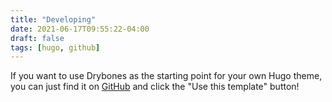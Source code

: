 ```yaml
---
title: "Developing"
date: 2021-06-17T09:55:22-04:00
draft: false
tags: [hugo, github]
---
```


If you want to use Drybones as the starting point for your own Hugo theme, you can just find it on [GitHub](https://github.com/brendantang/hugo-drybones) and click the "Use this template" button!
